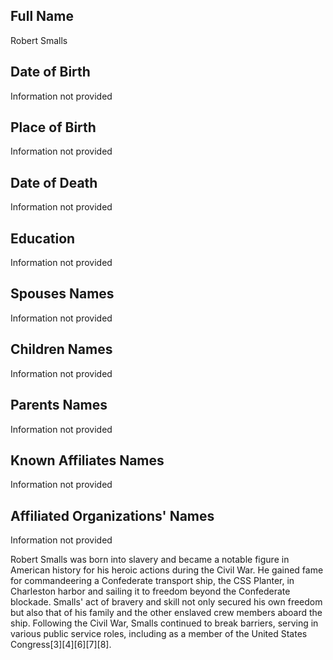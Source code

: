 ## Full Name
Robert Smalls

## Date of Birth
Information not provided

## Place of Birth
Information not provided

## Date of Death
Information not provided

## Education
Information not provided

## Spouses Names
Information not provided

## Children Names
Information not provided

## Parents Names
Information not provided

## Known Affiliates Names
Information not provided

## Affiliated Organizations' Names
Information not provided

Robert Smalls was born into slavery and became a notable figure in American history for his heroic actions during the Civil War. He gained fame for commandeering a Confederate transport ship, the CSS Planter, in Charleston harbor and sailing it to freedom beyond the Confederate blockade. Smalls' act of bravery and skill not only secured his own freedom but also that of his family and the other enslaved crew members aboard the ship. Following the Civil War, Smalls continued to break barriers, serving in various public service roles, including as a member of the United States Congress[3][4][6][7][8].

